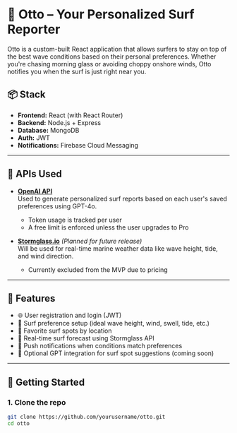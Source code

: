 # 🌊 Otto – Your Personalized Surf Reporter

Otto is a custom-built React application that allows surfers to stay on top of the best wave conditions based on their personal preferences. Whether you're chasing morning glass or avoiding choppy onshore winds, Otto notifies you when the surf is just right near you.

## 📦 Stack

- **Frontend:** React (with React Router)
- **Backend:** Node.js + Express
- **Database:** MongoDB
- **Auth:** JWT
- **Notifications:** Firebase Cloud Messaging

---

## 🔌 APIs Used

- **[OpenAI API](https://platform.openai.com/docs)**  
  Used to generate personalized surf reports based on each user's saved preferences using GPT-4o.  
  - Token usage is tracked per user
  - A free limit is enforced unless the user upgrades to Pro

- **[Stormglass.io](https://stormglass.io/)** *(Planned for future release)*  
  Will be used for real-time marine weather data like wave height, tide, and wind direction.  
  - Currently excluded from the MVP due to pricing

---

## 🚀 Features

- 🌐 User registration and login (JWT)
- 🌊 Surf preference setup (ideal wave height, wind, swell, tide, etc.)
- 📍 Favorite surf spots by location
- 📡 Real-time surf forecast using Stormglass API
- 🔔 Push notifications when conditions match preferences
- 🧠 Optional GPT integration for surf spot suggestions (coming soon)

---

## 🧪 Getting Started

### 1. Clone the repo

```bash
git clone https://github.com/yourusername/otto.git
cd otto
